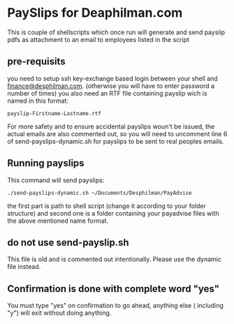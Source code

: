 # PaySlips for Deaphilman.com

This is couple of shellscripts which once run will generate and send payslip pdfs as attachment to an email to employees listed in the script

## pre-requisits

you need to setup ssh key-exchange based login between your shell and finance@desphilman.com. (otherwise you will have to enter password a number of times)
you also need an RTF file containing payslip wich is named in this format:

`payslip-Firstname-Lastname.rtf`

For more safety and to ensure accidental payslips woun't be issued, the actual emails are also commented out, so you will need to uncomment line 6 of send-payslips-dynamic.sh for payslips to be sent to real peoples emails.

## Running payslips

This command will send payslips:

`./send-payslips-dynamic.sh ~/Documents/Desphilman/PayAdvise`

the first part is path to shell script (change it according to your folder structure) and second one is a folder containing your payadvise files with the above mentioned name format.

## do not use send-payslip.sh

This file is old and is commented out intentionally. Please use the dynamic file instead.

## Confirmation is done with complete word "yes"

You must type "yes" on confirmation to go ahead, anything else ( including "y") will exit without doing anything.
